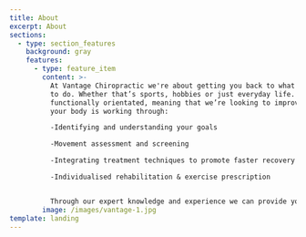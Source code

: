 ```yaml
---
title: About
excerpt: About
sections:
  - type: section_features
    background: gray
    features:
      - type: feature_item
        content: >-
          At Vantage Chiropractic we're about getting you back to what you want
          to do. Whether that’s sports, hobbies or just everyday life. We’re
          functionally orientated, meaning that we’re looking to improve how
          your body is working through:

          -Identifying and understanding your goals 

          -Movement assessment and screening

          -Integrating treatment techniques to promote faster recovery 

          -Individualised rehabilitation & exercise prescription


          Through our expert knowledge and experience we can provide you the vantage point of a route to recovery and to improved performance in activity.
        image: /images/vantage-1.jpg
template: landing
---
```

